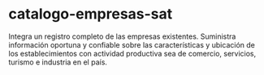 # catalogo-empresas-sat
Integra un registro completo de las empresas existentes. Suministra información oportuna y confiable sobre las características y ubicación de los establecimientos con actividad productiva sea de comercio, servicios, turismo e industria en el país.
